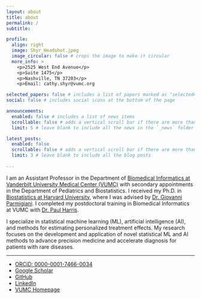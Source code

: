 ```yaml
---
layout: about
title: about
permalink: /
subtitle: 

profile:
  align: right
  image: Shyr_Headshot.jpeg
  image_circular: false # crops the image to make it circular
  more_info: >
    <p>2525 West End Avenue</p>
    <p>Suite 1475</p>
    <p>Nashville, TN 37203</p>
    <p>Email: cathy.shyr@vumc.org

selected_papers: false # includes a list of papers marked as "selected={true}"
social: false # includes social icons at the bottom of the page

announcements:
  enabled: false # includes a list of news items
  scrollable: false # adds a vertical scroll bar if there are more than 3 news items
  limit: 5 # leave blank to include all the news in the `_news` folder

latest_posts:
  enabled: false
  scrollable: false # adds a vertical scroll bar if there are more than 3 new posts items
  limit: 3 # leave blank to include all the blog posts
  
---
```


I am an Assistant Professor in the Department of [Biomedical Informatics at Vanderbilt University Medical Center (VUMC)](https://www.vumc.org/dbmi/) with secondary appointments in the Department of Pediatrics and Biostatistics. I received my Ph.D. in [Biostatistics at Harvard University](https://hsph.harvard.edu/department/biostatistics/), where I was advised by [Dr. Giovanni Parmigiani](https://hsph.harvard.edu/profile/giovanni-parmigiani/). I completed my postdoctoral training in Biomedical Informatics at VUMC with [Dr. Paul Harris](https://www.vumc.org/dbmi/person/paul-harris-phd-facmi-fiahsi).

I specialize in statistical machine learning (ML), artificial intelligence (AI), and methods for estimating personalized treatment effects. My research focuses on the development and application of novel statistical ML and AI methods to advance precision medicine and accelerate diagnosis for patients with rare diseases. 

---

- <i class="ai ai-orcid"></i> [ORCiD: 0000-0001-7466-0034](https://orcid.org/0000-0001-7466-0034)  
- <i class="ai ai-google-scholar"></i> [Google Scholar](https://scholar.google.com/citations?user=GiNkJ1cAAAAJ&hl=en&oi=ao)  
- <i class="fab fa-github"></i> [GitHub](https://github.com/cathyshyr)  
- <i class="fab fa-linkedin"></i> [LinkedIn](https://www.linkedin.com/in/cathy-shyr-59a40657/)  
- <i class="fas fa-link"></i> [VUMC Homepage](https://www.vumc.org/dbmi/person/cathy-shyr-phd)


<!--
Write your biography here. Tell the world about yourself. Link to your favorite [subreddit](http://reddit.com). You can put a picture in, too. The code is already in, just name your picture `prof_pic.jpg` and put it in the `img/` folder.

Put your address / P.O. box / other info right below your picture. You can also disable any of these elements by editing `profile` property of the YAML header of your `_pages/about.md`. Edit `_bibliography/papers.bib` and Jekyll will render your [publications page](/al-folio/publications/) automatically.

Link to your social media connections, too. This theme is set up to use [Font Awesome icons](https://fontawesome.com/) and [Academicons](https://jpswalsh.github.io/academicons/), like the ones below. Add your Facebook, Twitter, LinkedIn, Google Scholar, or just disable all of them.
-->
